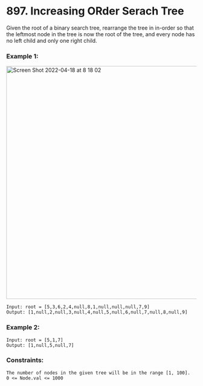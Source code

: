 # 897. Increasing ORder Serach Tree

Given the root of a binary search tree, rearrange the tree in in-order so that the leftmost node in the tree is now the root of the tree, and every node has no left child and only one right child.

 

### Example 1:
<img width="618" alt="Screen Shot 2022-04-18 at 8 18 02" src="https://user-images.githubusercontent.com/38793933/163735789-cfc0093b-d796-4f96-a611-16868cf7798c.png">

```
Input: root = [5,3,6,2,4,null,8,1,null,null,null,7,9]
Output: [1,null,2,null,3,null,4,null,5,null,6,null,7,null,8,null,9]
```
### Example 2:

```
Input: root = [5,1,7]
Output: [1,null,5,null,7]
```

### Constraints:
```
The number of nodes in the given tree will be in the range [1, 100].
0 <= Node.val <= 1000
```
